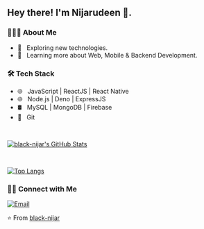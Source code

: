 <h2> Hey there! I'm Nijarudeen 👋.</h2>

<h3> 👨🏻‍💻 About Me </h3>

- 🤔 &nbsp; Exploring new technologies.
- 🌱 &nbsp; Learning more about Web, Mobile & Backend Development.


<h3>🛠 Tech Stack</h3>

- 🌐 &nbsp; JavaScript | ReactJS | React Native 
- 🌐 &nbsp; Node.js | Deno | ExpressJS
- 🛢 &nbsp; MySQL | MongoDB | Firebase
- 🔧 &nbsp; Git  

<br/>

[![black-nijar's GitHub Stats](https://github-readme-stats.vercel.app/api?username=black-nijar&show_icons=true)](https://github.com/black-nijar)

<br/>

[![Top Langs](https://github-readme-stats.vercel.app/api/top-langs/?username=black-nijar&layout=compact)](https://github.com/black-nijar/github-readme-stats)


<h3> 🤝🏻 Connect with Me </h3>

<p align="left">
<a href="mailto:nijarr2020@gmail.com"><img alt="Email" src="https://img.shields.io/badge/Email-nijarr2020@gmail.com-blue?style=flat-square&logo=gmail"></a>
</p>

⭐️ From [black-nijar](https://github.com/black-nijar)
